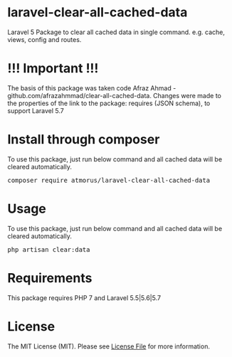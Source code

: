 # laravel-clear-all-cached-data
Laravel 5 Package to clear all cached data in single command. e.g. cache, views, config and routes.

# !!! Important !!! 
The basis of this package was taken code Afraz Ahmad - github.com/afrazahmmad/clear-all-cached-data. 
Changes were made to the properties of the link to the package: requires (JSON schema), to support Laravel 5.7


# Install through composer
To use this package, just run below command and all cached data will be cleared automatically.
<pre>composer require atmorus/laravel-clear-all-cached-data</pre>

# Usage
To use this package, just run below command and all cached data will be cleared automatically.
<pre>php artisan clear:data</pre>

# Requirements
This package requires PHP 7 and Laravel 5.5|5.6|5.7


# License
The MIT License (MIT). Please see <a href="/atmorus/laravel-clear-all-cached-data/blob/master/LICENSE.md">License File</a> for more information.
